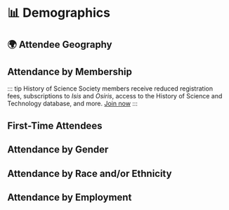 # 📊 Demographics

## 🌍 Attendee Geography

<div class="graph">
<attendeeGeo />
</div>

## Attendance by Membership

::: tip
History of Science Society members receive reduced registration fees, subscriptions to *Isis* and *Osiris*, access to the History of Science and Technology database, and more. [Join now](https://www.press.uchicago.edu/ucp/journals/subscribe/isis.html)
:::

<membershipAttendance2019 class="graph" />

## First-Time Attendees
<attendeeFirstTime class="graph" />

## Attendance by Gender

<attendeeGender class="graph" />

## Attendance by Race and/or Ethnicity

<attendeeRaceEthnicity class="graph" />

## Attendance by Employment
<attendeeEmployment class="graph" />



